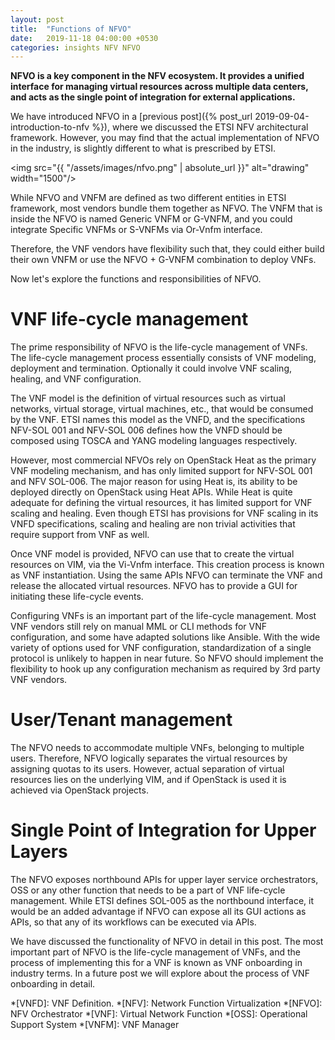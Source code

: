 ```yaml
---
layout: post
title:  "Functions of NFVO"
date:   2019-11-18 04:00:00 +0530
categories: insights NFV NFVO
---
```


**NFVO is a key component in the NFV ecosystem. It provides a unified interface for managing virtual resources across multiple data centers, and acts as the single point of integration for external applications.**

We have introduced NFVO in a [previous post]({% post_url 2019-09-04-introduction-to-nfv %}), where we discussed the ETSI NFV architectural framework. However, you may find that the actual implementation of NFVO in the industry, is slightly different to what is prescribed by ETSI.

<img src="{{ "/assets/images/nfvo.png" | absolute_url }}" alt="drawing" width="1500"/>

While NFVO and VNFM are defined as two different entities in ETSI framework, most vendors bundle them together as NFVO. The VNFM that is inside the NFVO is named Generic VNFM or G-VNFM, and you could integrate Specific VNFMs or S-VNFMs via Or-Vnfm interface. 

Therefore, the VNF vendors have flexibility such that, they could either build their own VNFM or use the NFVO + G-VNFM combination to deploy VNFs.

Now let's explore the functions and responsibilities of NFVO.

# VNF life-cycle management

The prime responsibility of NFVO is the life-cycle management of VNFs. The life-cycle management process essentially consists of VNF modeling, deployment and termination. Optionally it could involve VNF scaling, healing, and VNF configuration.

The VNF model is the definition of virtual resources such as virtual networks, virtual storage, virtual machines, etc., that would be consumed by the VNF. ETSI names this model as the VNFD, and the specifications NFV-SOL 001 and NFV-SOL 006 defines how the VNFD should be composed using TOSCA and YANG modeling languages respectively. 

However, most commercial NFVOs rely on OpenStack Heat as the primary VNF modeling mechanism, and has only limited support for NFV-SOL 001 and NFV SOL-006. The major reason for using Heat is, its ability to be deployed directly on OpenStack using Heat APIs. While Heat is quite adequate for defining the virtual resources, it has limited support for VNF scaling and healing. Even though ETSI has provisions for VNF scaling in its VNFD specifications, scaling and healing are non trivial activities that require support from VNF as well.

Once VNF model is provided, NFVO can use that to create the virtual resources on VIM, via the Vi-Vnfm interface. This creation process is known as VNF instantiation. Using the same APIs NFVO can terminate the VNF and release the allocated virtual resources. NFVO has to provide a GUI for initiating these life-cycle events.

Configuring VNFs is an important part of the life-cycle management. Most VNF vendors still rely on manual MML or CLI methods for VNF configuration, and some have adapted solutions like Ansible. With the wide variety of options used for VNF configuration, standardization of a single protocol is unlikely to happen in near future. So NFVO should implement the flexibility to hook up any configuration mechanism as required by 3rd party VNF vendors.

# User/Tenant management

The NFVO needs to accommodate multiple VNFs, belonging to multiple users. Therefore, NFVO logically separates the virtual resources by assigning quotas to its users. However, actual separation of virtual resources lies on the underlying VIM, and if OpenStack is used it is achieved via OpenStack projects.

# Single Point of Integration for Upper Layers

The NFVO exposes northbound APIs for upper layer service orchestrators, OSS or any other function that needs to be a part of VNF life-cycle management. While ETSI defines SOL-005 as the northbound interface, it would be an added advantage if NFVO can expose all its GUI actions as APIs, so that any of its workflows can be executed via APIs.

We have discussed the functionality of NFVO in detail in this post. The most important part of NFVO is the life-cycle management of VNFs, and the process of implementing this for a VNF is known as VNF onboarding in industry terms. In a future post we will explore about the process of VNF onboarding in detail.

*[VNFD]: VNF Definition.
*[NFV]: Network Function Virtualization
*[NFVO]: NFV Orchestrator
*[VNF]: Virtual Network Function
*[OSS]: Operational Support System
*[VNFM]: VNF Manager
